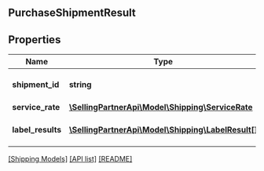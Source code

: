## PurchaseShipmentResult

## Properties

Name | Type | Description | Notes
------------ | ------------- | ------------- | -------------
**shipment_id** | **string** | The unique shipment identifier. |
**service_rate** | [**\SellingPartnerApi\Model\Shipping\ServiceRate**](ServiceRate.md) |  |
**label_results** | [**\SellingPartnerApi\Model\Shipping\LabelResult[]**](LabelResult.md) | A list of label results |

[[Shipping Models]](../) [[API list]](../../Api) [[README]](../../../README.md)
